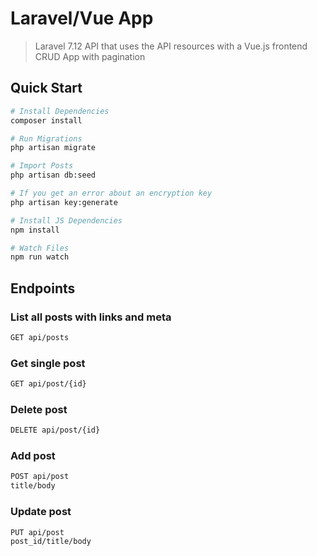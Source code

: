 # Laravel/Vue App

> Laravel 7.12 API that uses the API resources with a Vue.js frontend
> CRUD App with pagination

## Quick Start

``` bash
# Install Dependencies
composer install

# Run Migrations
php artisan migrate

# Import Posts
php artisan db:seed

# If you get an error about an encryption key
php artisan key:generate

# Install JS Dependencies
npm install

# Watch Files
npm run watch
```

## Endpoints

### List all posts with links and meta
``` bash
GET api/posts
```
### Get single post
``` bash
GET api/post/{id}
```

### Delete post
``` bash
DELETE api/post/{id}
```

### Add post
``` bash
POST api/post
title/body
```

### Update post
``` bash
PUT api/post
post_id/title/body
```
